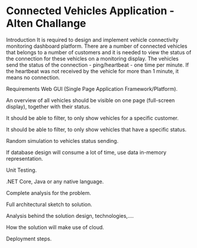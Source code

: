 # Connected Vehicles Application - Alten Challange
Introduction
It is required to design and implement vehicle connectivity monitoring dashboard platform. There are a number of connected vehicles that belongs to a number of customers and it is needed to view the status of the connection for these vehicles on a monitoring display. The vehicles send the status of the connection - ping/heartbeat - one time per minute. If the heartbeat was not received by the vehicle for more than 1 minute, it means no connection.

Requirements
Web GUI (Single Page Application Framework/Platform).

An overview of all vehicles should be visible on one page (full-screen display), together with their status.

It should be able to filter, to only show vehicles for a specific customer.

It should be able to filter, to only show vehicles that have a specific status.

Random simulation to vehicles status sending.

If database design will consume a lot of time, use data in-memory representation.

Unit Testing.

.NET Core, Java or any native language.

Complete analysis for the problem.

Full architectural sketch to solution.

Analysis behind the solution design, technologies,....

How the solution will make use of cloud.

Deployment steps.

